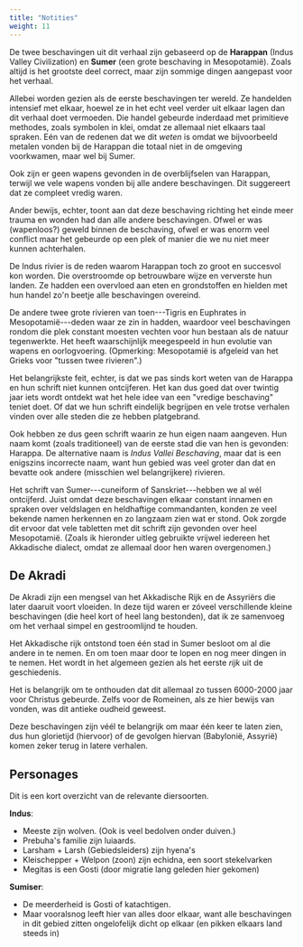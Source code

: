 ```yaml
---
title: "Notities"
weight: 11
---
```


De twee beschavingen uit dit verhaal zijn gebaseerd op de **Harappan** (Indus Valley Civilization) en **Sumer** (een grote beschaving in Mesopotamië). Zoals altijd is het grootste deel correct, maar zijn sommige dingen aangepast voor het verhaal.

Allebei worden gezien als de eerste beschavingen ter wereld. Ze handelden intensief met elkaar, hoewel ze in het echt veel verder uit elkaar lagen dan dit verhaal doet vermoeden. Die handel gebeurde inderdaad met primitieve methodes, zoals symbolen in klei, omdat ze allemaal niet elkaars taal spraken. Eén van de redenen dat we dit _weten_ is omdat we bijvoorbeeld metalen vonden bij de Harappan die totaal niet in de omgeving voorkwamen, maar wel bij Sumer.

Ook zijn er geen wapens gevonden in de overblijfselen van Harappan, terwijl we vele wapens vonden bij alle andere beschavingen. Dit suggereert dat ze compleet vredig waren.

Ander bewijs, echter, toont aan dat deze beschaving richting het einde meer trauma en wonden had dan alle andere beschavingen. Ofwel er was (wapenloos?) geweld binnen de beschaving, ofwel er was enorm veel conflict maar het gebeurde op een plek of manier die we nu niet meer kunnen achterhalen.

De Indus rivier is de reden waarom Harappan toch zo groot en succesvol kon worden. Die overstroomde op betrouwbare wijze en ververste hun landen. Ze hadden een overvloed aan eten en grondstoffen en hielden met hun handel zo'n beetje alle beschavingen overeind.

De andere twee grote rivieren van toen---Tigris en Euphrates in Mesopotamië---deden waar ze zin in hadden, waardoor veel beschavingen rondom die plek constant moesten vechten voor hun bestaan als de natuur tegenwerkte. Het heeft waarschijnlijk meegespeeld in hun evolutie van wapens en oorlogvoering. (Opmerking: Mesopotamië is afgeleid van het Grieks voor "tussen twee rivieren".)

Het belangrijkste feit, echter, is dat we pas sinds kort weten van de Harappa en hun schrift niet kunnen ontcijferen. Het kan dus goed dat over twintig jaar iets wordt ontdekt wat het hele idee van een "vredige beschaving" teniet doet. Of dat we hun schrift eindelijk begrijpen en vele trotse verhalen vinden over alle steden die ze hebben platgebrand.

Ook hebben ze dus geen schrift waarin ze hun eigen naam aangeven. Hun naam komt (zoals traditioneel) van de eerste stad die van hen is gevonden: Harappa. De alternative naam is _Indus Vallei Beschaving_, maar dat is een enigszins incorrecte naam, want hun gebied was veel groter dan dat en bevatte ook andere (misschien wel belangrijkere) rivieren.

Het schrift van Sumer---cuneiform of Sanskriet---hebben we al wél ontcijferd. Juist omdat deze beschavingen elkaar constant innamen en spraken over veldslagen en heldhaftige commandanten, konden ze veel bekende namen herkennen en zo langzaam zien wat er stond. Ook zorgde dit ervoor dat vele tabletten met dit schrift zijn gevonden over heel Mesopotamië. (Zoals ik hieronder uitleg gebruikte vrijwel iedereen het Akkadische dialect, omdat ze allemaal door hen waren overgenomen.)

## De Akradi

De Akradi zijn een mengsel van het Akkadische Rijk en de Assyriërs die later daaruit voort vloeiden. In deze tijd waren er zóveel verschillende kleine beschavingen (die heel kort of heel lang bestonden), dat ik ze samenvoeg om het verhaal simpel en gestroomlijnd te houden.

Het Akkadische rijk ontstond toen één stad in Sumer besloot om al die andere in te nemen. En om toen maar door te lopen en nog meer dingen in te nemen. Het wordt in het algemeen gezien als het eerste _rijk_ uit de geschiedenis.

Het is belangrijk om te onthouden dat dit allemaal zo tussen 6000-2000 jaar voor Christus gebeurde. Zelfs voor de Romeinen, als ze hier bewijs van vonden, was dit antieke oudheid geweest.

Deze beschavingen zijn véél te belangrijk om maar één keer te laten zien, dus hun glorietijd (hiervoor) of de gevolgen hiervan (Babylonië, Assyrië) komen zeker terug in latere verhalen.

## Personages

Dit is een kort overzicht van de relevante diersoorten.

**Indus**:
* Meeste zijn wolven. (Ook is veel bedolven onder duiven.)
* Prebuha's familie zijn luiaards.
* Larsham + Larsh (Gebiedsleiders) zijn hyena's
* Kleischepper + Welpon (zoon) zijn echidna, een soort stekelvarken
* Megitas is een Gosti (door migratie lang geleden hier gekomen)

**Sumiser**:
* De meerderheid is Gosti of katachtigen.
* Maar vooralsnog leeft hier van alles door elkaar, want alle beschavingen in dit gebied zitten ongelofelijk dicht op elkaar (en pikken elkaars land steeds in)


<!---
## Sources
* https://www.nytimes.com/2011/08/02/science/02warfare.html
* https://historiek.net/harappa-beschaving-vreedzaam/92672/
* Good video about the entire Harappan Civilization: https://www.youtube.com/watch?v=rlONwxT9Nlc

=> IDEA: Eenhoorns komen hier tevoorschijn? Als grappige verklaringen voor waarom die op de Indus seals staan?

Meer over Harappan beschaving, hoe gebouwen eruitzien, etcetera
* Roads were cleaned by winds, roofs collected rainwater.
* Ze groeiden vooral Barley en Wheat, maar waren geobsedeerd met allerlei spices.
* Wat Sumer wilde van Harappa: lapis lazuli, goud, silver, koper, hout, ebony, ivoor, schildpadschild, kip, buffalo, pauw, hond, kat, aap
* Waren vooral erg geïnteresseerd in hygiene / "sanitation" / plumbing.
* Bulla: altijd een dier + inscriptie. (Lijkt van rechts naar links geschreven, want op veel zegels raken ze in paniek als ze aan de linkerkant ineens geen ruimte meer hebben.)
* Standaardiseren van gewichten.
* Bewerking metaal, manieren om water af te voeren of juist aan te voeren, handel brons tegen katoen. (Indus had zelf geen brons.)
* De meeste steden liggen langs de Ghagger-Hakra, die was misschien nóg beter dan de Indus. (Mensen denken dat dit de "lost" Sarasvati rivier is uit Hindu mythologie.)
* Ze hadden keramiek speelgoed dat ze mee in bad namen, zoals ... een (rubber) eend.
--->